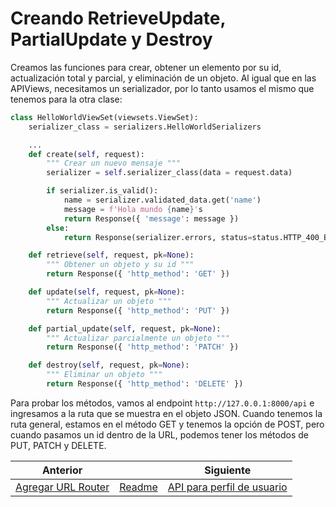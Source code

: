 # Creando RetrieveUpdate, PartialUpdate y Destroy

Creamos las funciones para crear, obtener un elemento por su id, actualización total y parcial, y eliminación de un objeto. Al igual que en las APIViews, necesitamos un serializador, por lo tanto usamos el mismo que tenemos para la otra clase:

```py
class HelloWorldViewSet(viewsets.ViewSet):
    serializer_class = serializers.HelloWorldSerializers

    ...
    def create(self, request):
        """ Crear un nuevo mensaje """
        serializer = self.serializer_class(data = request.data)

        if serializer.is_valid():
            name = serializer.validated_data.get('name')
            message = f'Hola mundo {name}'s
            return Response({ 'message': message })
        else:
            return Response(serializer.errors, status=status.HTTP_400_BAD_REQUEST)

    def retrieve(self, request, pk=None):
        """ Obtener un objeto y su id """
        return Response({ 'http_method': 'GET' })

    def update(self, request, pk=None):
        """ Actualizar un objeto """
        return Response({ 'http_method': 'PUT' })

    def partial_update(self, request, pk=None):
        """ Actualizar parcialmente un objeto """
        return Response({ 'http_method': 'PATCH' })

    def destroy(self, request, pk=None):
        """ Eliminar un objeto """
        return Response({ 'http_method': 'DELETE' })
```

Para probar los métodos, vamos al endpoint `http://127.0.0.1:8000/api` e ingresamos a la ruta que se muestra en el objeto JSON. Cuando tenemos la ruta general, estamos en el método GET y tenemos la opción de POST, pero cuando pasamos un id dentro de la URL, podemos tener los métodos de PUT, PATCH y DELETE.

| Anterior |                        | Siguiente                                   |
| -------- | ---------------------- | ------------------------------------------- |
| [Agregar URL Router](16_Agregar_URL_Router.md) | [Readme](../README.md) | [API para perfil de usuario](18_API_Perfil_Usuario.md) |
